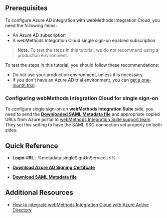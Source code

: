 ## Prerequisites

To configure Azure AD integration with webMethods Integration Cloud, you need the following items:

- An Azure AD subscription
- A webMethods Integration Cloud single sign-on enabled subscription

> **Note:**
> To test the steps in this tutorial, we do not recommend using a production environment.

To test the steps in this tutorial, you should follow these recommendations:

- Do not use your production environment, unless it is necessary.
- If you don't have an Azure AD trial environment, you can [get a one-month trial](https://azure.microsoft.com/pricing/free-trial/).

### Configuring webMethods Integration Cloud for single sign-on

To configure single sign-on on **webMethods Integration Suite** side, you need to send the **[Downloaded SAML Metadata file](%metadata:metadataDownloadUrl%)** and appropriate copied URLs from Azure portal to [webMethods Integration Suite support team](https://empower.softwareag.com/). They set this setting to have the SAML SSO connection set properly on both sides.

## Quick Reference

* **Login URL** : %metadata:singleSignOnServiceUrl%

* **[Download Azure AD Signing Certifcate](%metadata:CertificateDownloadRawUrl%)**

* **[Download SAML Metadata file](%metadata:metadataDownloadUrl%)**

## Additional Resources

* [How to integrate webMethods Integration Cloud with Azure Active Directory](https://docs.microsoft.com/azure/active-directory/saas-apps/webmethods-integration-cloud-tutorial)
